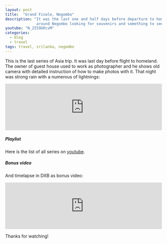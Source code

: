 ```yaml
---
layout: post
title:  "Grand Finale, Negombo"
description: "It was the last one and half days before departure to homeland. It was nothing to do and we hang 
              around Negombo looking for souvenirs and something to see. Honestly the city was not interesting."
youtube: "N_2I59GRcvM"
categories:
  - blog
  - travel
tags: travel, srilanka, negombo
---
```


This is the last series of Asia trip. It was last day before flight to homeland. The owner of guest house used to work 
as photographer and he shows old camera with detailed instruction of how to make photos with it. That night was strong
rain with a numerous of lightnings:

<div class="video_responsive">
  <iframe width="100%"
          src="https://www.youtube.com/embed/N_2I59GRcvM"
          frameborder="0"
          allowfullscreen></iframe>
</div>

##### Playlist

Here is the list of all series 
on [youtube](https://www.youtube.com/watch?v=_FSuP0JM5NI&list=PLdfvXpXQT7htL87DzECxJAFefl8eucGx4&index=1).

##### Bonus video

And timelapse in DXB as bonus video:

<div class="video_responsive">
  <iframe width="100%"
          src="https://www.youtube.com/embed/6x1WD9RRAvg"
          frameborder="0"
          allowfullscreen></iframe>
</div>

Thanks for watching!
